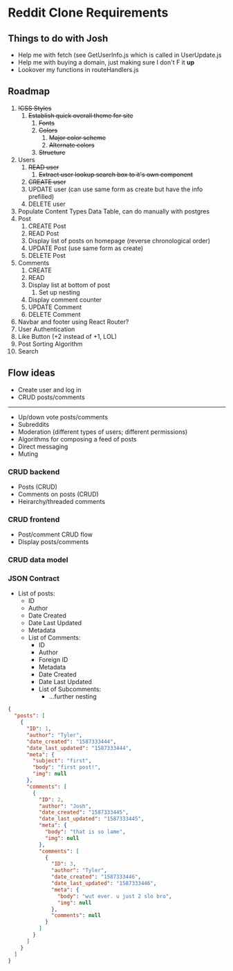 # Reddit Clone Requirements

## Things to do with Josh

- Help me with fetch (see GetUserInfo.js which is called in UserUpdate.js
- Help me with buying a domain, just making sure I don't F it **up**
- Lookover my functions in routeHandlers.js

## Roadmap

  1. ~~!CSS Styles~~
     1. ~~Establish quick overall theme for site~~
        1. ~~Fonts~~
        2. ~~Colors~~
           1. ~~Major color scheme~~
           2. ~~Alternate colors~~
        3. ~~Structure~~
  2. Users
     1. ~~READ user~~
        1. ~~Extract user lookup search box to it's own component~~
     2. ~~CREATE user~~
     3. UPDATE user (can use same form as create but have the info prefilled)
     4. DELETE user
  3. Populate Content Types Data Table, can do manually with postgres
  4. Post
     1. CREATE Post
     2. READ Post
     3. Display list of posts on homepage (reverse chronological order)
     4. UPDATE Post (use same form as create)
     5. DELETE Post
  5. Comments
     1. CREATE
     2. READ
     3. Display list at bottom of post
        1. Set up nesting
     4. Display comment counter
     5. UPDATE Comment
     6. DELETE Comment
  6. Navbar and footer using React Router?
  7. User Authentication
  8. Like Button (+2 instead of +1, LOL)
  9. Post Sorting Algorithm
  10. Search
  
## Flow ideas

- Create user and log in
- CRUD posts/comments
-----
- Up/down vote posts/comments
- Subreddits
- Moderation (different types of users; different permissions)
- Algorithms for composing a feed of posts
- Direct messaging
- Muting

### CRUD backend

- Posts (CRUD)
- Comments on posts (CRUD)
- Heirarchy/threaded comments

### CRUD frontend

- Post/comment CRUD flow
- Display posts/comments

### CRUD data model

### JSON Contract

- List of posts:
  - ID
  - Author
  - Date Created
  - Date Last Updated
  - Metadata
  - List of Comments:
    - ID
    - Author
    - Foreign ID
    - Metadata
    - Date Created
    - Date Last Updated
    - List of Subcomments:
      - ...further nesting

```JSON
{
  "posts": [
    {
      "ID": 1,
      "author": "Tyler",
      "date_created": "1587333444",
      "date_last_updated": "1587333444",
      "meta": {
        "subject": "first",
        "body": "first post!",
        "img": null
      },
      "comments": [
        {
          "ID": 2,
          "author": "Josh",
          "date_created": "1587333445",
          "date_last_updated": "1587333445",
          "meta": {
            "body": "that is so lame",
            "img": null
          },
          "comments": [
            {
              "ID": 3,
              "author": "Tyler",
              "date_created": "1587333446",
              "date_last_updated": "1587333446",
              "meta": {
                "body": "wut ever. u just 2 slo bro",
                "img": null
              },
              "comments": null
            }
          ]
        }
      ]
    }
  ]
}
```